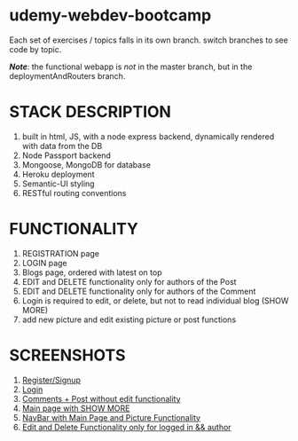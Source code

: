 # udemy-webdev-bootcamp

Each set of exercises / topics falls in its own branch.  switch branches to see code by topic.

**_Note_**:  the functional webapp is _not_ in the master branch, but in the deploymentAndRouters branch.



# STACK DESCRIPTION
1) built in html, JS, with a node express backend, dynamically rendered with data from the DB
2) Node Passport backend
3) Mongoose, MongoDB for database
4) Heroku deployment
5) Semantic-UI styling
6) RESTful routing conventions


# FUNCTIONALITY
1) REGISTRATION page
2) LOGIN page
3) Blogs page, ordered with latest on top
4) EDIT and DELETE functionality only for authors of the Post
5) EDIT and DELETE functionality only for authors of the Comment
6) Login is required to edit, or delete, but not to read individual blog (SHOW MORE)
7) add new picture and edit existing picture or post functions

# SCREENSHOTS
1) [Register/Signup](blogAppRESTful/screenshots/blog5.png)
2) [Login](blogAppRESTful/screenshots/blog4.png)
3) [Comments + Post without edit functionality](blogAppRESTful/screenshots/blog3.png)
4) [Main page with SHOW MORE](blogAppRESTful/screenshots/blog2.png)
5) [NavBar with Main Page and Picture Functionality](blogAppRESTful/screenshots/blog1.png)
6) [Edit and Delete Functionality only for logged in && author](blogAppRESTful/screenshots/blog6.png)
